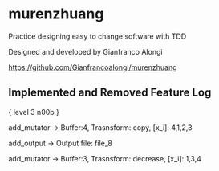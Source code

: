murenzhuang
===========

Practice designing easy to change software with TDD

Designed and developed by Gianfranco Alongi

https://github.com/Gianfrancoalongi/murenzhuang

Implemented and Removed Feature Log
-----------------------------------

{ level 3 n00b }

add_mutator -> Buffer:4, Trasnsform: copy, [x_i]: 4,1,2,3

add_output -> Output file: file_8

add_mutator -> Buffer:3, Trasnsform: decrease, [x_i]: 1,3,4 
